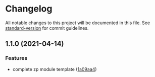 # Changelog

All notable changes to this project will be documented in this file. See [standard-version](https://github.com/conventional-changelog/standard-version) for commit guidelines.

## 1.1.0 (2021-04-14)


### Features

* complete zp module template ([1a09aa4](https://github.com/zppack/template-structure-zp-module/commit/1a09aa4aeeb12dfe59109df24330c70cc4dd80f1))
